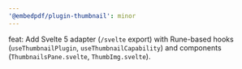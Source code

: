 ```yaml
---
'@embedpdf/plugin-thumbnail': minor
---
```


feat: Add Svelte 5 adapter (`/svelte` export) with Rune-based hooks (`useThumbnailPlugin`, `useThumbnailCapability`) and components (`ThumbnailsPane.svelte`, `ThumbImg.svelte`).
